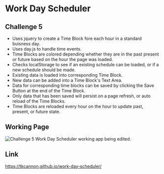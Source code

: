 # Work Day Scheduler

## Challenge 5
- Uses jquery to create a Time Block fore each hour in a standard buisness day.
- Uses day.js to handle time events.
- Time Blocks are colored depending whether they are in the past present or future based on the hour the page was loaded.
- Checks localStorage to see if an existing schedule can be loaded, or if a new schedule should be made.
- Existing data is loaded into corresponding Time Block.
- New data can be added into a Time Block's Text Area.
- Data for corresponding time blocks can be saved by clicking the Save Button at the end of the Time Block.
- Only data that has been saved will persist on a page refresh, or auto reload of the Time Blocks.
- Time Blocks are reloaded every hour on the hour to update past, present, or future state.

## Working Page
![Challenge 5 Work Day Scheduler working app being edited.](./assets/challenge-5.gif)

## Link
https://tkcannon.github.io/work-day-scheduler/